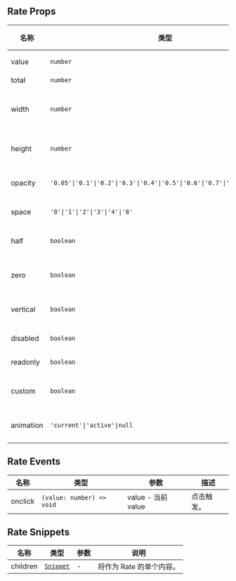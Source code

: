 ## Rate Props

| 名称      | 类型                                                                         | 默认值      | 必传 | 说明                  |
| --------- | ---------------------------------------------------------------------------- | ----------- | ---- | --------------------- |
| value     | `number`                                                                     | `4`         | N    | 选定值。              |
| total     | `number`                                                                     | `5`         | N    | 总分。               |
| width     | `number`                                                                     | `24`        | N    | 单个内容宽度（px） 。 |
| height    | `number`                                                                     | `24`        | N    | 单个内容高度（px）。  |
| opacity   | `'0.05'\|'0.1'\|'0.2'\|'0.3'\|'0.4'\|'0.5'\|'0.6'\|'0.7'\|'0.8'\|'0.9'\|'1'` | `0.2`       | N    | 未选中内容透明度。   |
| space     | `'0'\|'1'\|'2'\|'3'\|'4'\|'8'`                                               | `'3'`       | N    | 内容间距。            |
| half      | `boolean`                                                                    | `false`     | N    | 是否允许半选。        |
| zero      | `boolean`                                                                    | `false`     | N    | 是否允许 0 分。      |
| vertical  | `boolean`                                                                    | `false`     | N    | 是否垂直半选。       |
| disabled  | `boolean`                                                                    | `false`     | N    | 是否禁用。            |
| readonly  | `boolean`                                                                    | `false`     | N    | 是否只读。            |
| custom    | `boolean`                                                                    | `false`     | N    | 是否自定义内容。      |
| animation | `'current'\|'active'\|null`                                                  | `'current'` | N    | 点击动画类型。        |

## Rate Events

| 名称    | 类型                      | 参数               | 描述       |
| ------- | ------------------------- | ------------------ | ---------- |
| onclick | `(value: number) => void` | value - 当前 value | 点击触发。 |

## Rate Snippets

| 名称     | 类型                                                                | 参数 | 说明                     |
| -------- | ------------------------------------------------------------------- | ---- | ------------------------ |
| children | [`Snippet`](https://svelte.dev/docs/svelte/snippet#Typing-snippets) | -    | 将作为 Rate 的单个内容。 |
